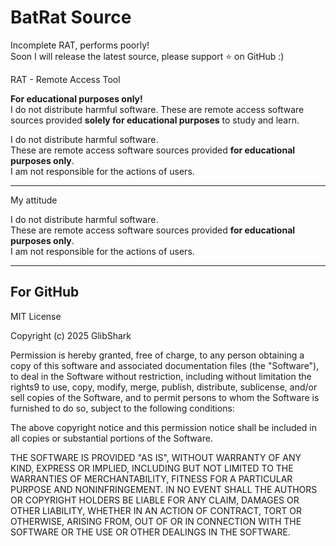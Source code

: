 # BatRat Source
Incomplete RAT, performs poorly!  
Soon I will release the latest source, please support ⭐ on GitHub :)

RAT - Remote Access Tool

**For educational purposes only!**  
I do not distribute harmful software. These are remote access software sources provided **solely for educational purposes** to study and learn.

I do not distribute harmful software.  
These are remote access software sources provided **for educational purposes only**.  
I am not responsible for the actions of users.

---

My attitude

I do not distribute harmful software.  
These are remote access software sources provided **for educational purposes only**.  
I am not responsible for the actions of users.

---

## For GitHub


MIT License

Copyright (c) 2025 GlibShark

Permission is hereby granted, free of charge, to any person obtaining a copy
of this software and associated documentation files (the "Software"), to deal
in the Software without restriction, including without limitation the rights9
to use, copy, modify, merge, publish, distribute, sublicense, and/or sell
copies of the Software, and to permit persons to whom the Software is
furnished to do so, subject to the following conditions:

The above copyright notice and this permission notice shall be included in all
copies or substantial portions of the Software.

THE SOFTWARE IS PROVIDED "AS IS", WITHOUT WARRANTY OF ANY KIND, EXPRESS OR
IMPLIED, INCLUDING BUT NOT LIMITED TO THE WARRANTIES OF MERCHANTABILITY,
FITNESS FOR A PARTICULAR PURPOSE AND NONINFRINGEMENT. IN NO EVENT SHALL THE
AUTHORS OR COPYRIGHT HOLDERS BE LIABLE FOR ANY CLAIM, DAMAGES OR OTHER
LIABILITY, WHETHER IN AN ACTION OF CONTRACT, TORT OR OTHERWISE, ARISING FROM,
OUT OF OR IN CONNECTION WITH THE SOFTWARE OR THE USE OR OTHER DEALINGS IN THE
SOFTWARE.
